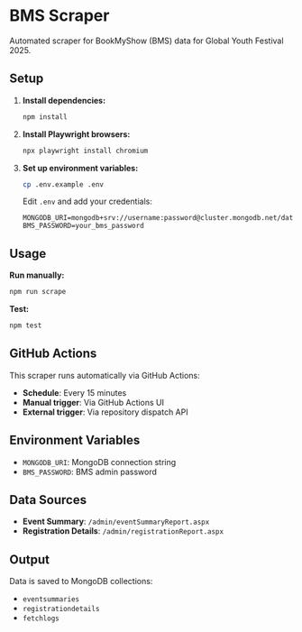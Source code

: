 # BMS Scraper

Automated scraper for BookMyShow (BMS) data for Global Youth Festival 2025.

## Setup

1. **Install dependencies:**
   ```bash
   npm install
   ```

2. **Install Playwright browsers:**
   ```bash
   npx playwright install chromium
   ```

3. **Set up environment variables:**
   ```bash
   cp .env.example .env
   ```
   
   Edit `.env` and add your credentials:
   ```env
   MONGODB_URI=mongodb+srv://username:password@cluster.mongodb.net/database
   BMS_PASSWORD=your_bms_password
   ```

## Usage

**Run manually:**
```bash
npm run scrape
```

**Test:**
```bash
npm test
```

## GitHub Actions

This scraper runs automatically via GitHub Actions:
- **Schedule**: Every 15 minutes
- **Manual trigger**: Via GitHub Actions UI
- **External trigger**: Via repository dispatch API

## Environment Variables

- `MONGODB_URI`: MongoDB connection string
- `BMS_PASSWORD`: BMS admin password

## Data Sources

- **Event Summary**: `/admin/eventSummaryReport.aspx`
- **Registration Details**: `/admin/registrationReport.aspx`

## Output

Data is saved to MongoDB collections:
- `eventsummaries`
- `registrationdetails`
- `fetchlogs`